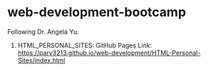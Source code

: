 # web-development-bootcamp
Following  Dr. Angela Yu.

1. HTML_PERSONAL_SITES: GitHub Pages Link: https://parv3213.github.io/web-development/HTML-Personal-Sites/index.html
